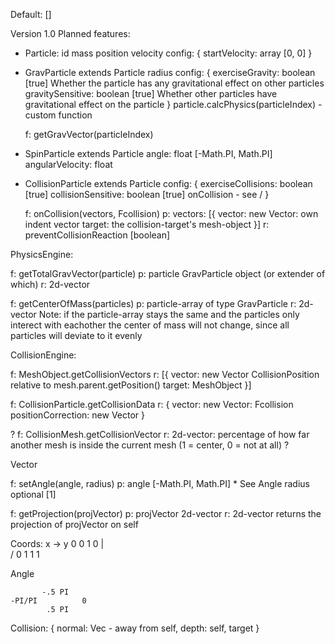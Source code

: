 Default: []


Version 1.0
Planned features:










- Particle: 
	id
	mass
	position
	velocity
	config: {
		startVelocity: array [0, 0]
	}


- GravParticle extends Particle
	radius
	config: {
		exerciseGravity: boolean [true]			Whether the particle has any gravitational effect on other particles
		gravitySensitive: boolean [true] 		Whether other particles have gravitational effect on the particle
	}
	particle.calcPhysics(particleIndex) - custom function
	
	f: getGravVector(particleIndex)
	



- SpinParticle extends Particle
	angle: 					float [-Math.PI, Math.PI]
	angularVelocity: 		float



- CollisionParticle extends Particle
	config: {
		exerciseCollisions: boolean [true]
		collisionSensitive: boolean [true]
		onCollision - see \/
	}
	
	
	f: 	onCollision(vectors, Fcollision)
	p:	vectors: [{
		vector:	new Vector: own indent vector 
		target: the collision-target's mesh-object
	}]
	r: preventCollisionReaction [boolean]








PhysicsEngine:

f: 	getTotalGravVector(particle)
p:	particle 		GravParticle object (or extender of which)
r:	2d-vector


f: 	getCenterOfMass(particles)
p:  particle-array of type GravParticle
r: 	2d-vector
Note: if the particle-array stays the same and the particles only interect with eachother the center of mass will not change, since all particles will deviate to it evenly






CollisionEngine:

f: 	MeshObject.getCollisionVectors
r:	[{
	vector: new Vector 		CollisionPosition relative to mesh.parent.getPosition()
	target: MeshObject
}]


f: 	CollisionParticle.getCollisionData
r:	{
	vector: new Vector: Fcollision
	positionCorrection: new Vector
}



?
f:	CollisionMesh.getCollisionVector
r:	2d-vector: percentage of how far another mesh is inside the current mesh (1 = center, 0 = not at all)
?













Vector

f: 	setAngle(angle, radius)
p: 	angle [-Math.PI, Math.PI]		* See Angle
	radius optional [1]

f: 	getProjection(projVector)
p:  projVector 2d-vector
r: 	2d-vector		returns the projection of projVector on self



Coords:
		x ->
	y	0 0		1 0
	|	
	\/	0 1		1 1


Angle
		
		   -.5 PI
	-PI/PI			0
			.5 PI










Collision: {
	normal: Vec - away from self,
	depth: 
	self,
	target
}




